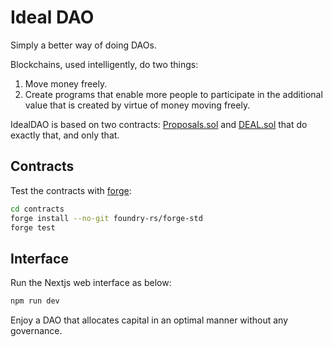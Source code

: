 # Ideal DAO

Simply a better way of doing DAOs.

Blockchains, used intelligently, do two things:

1. Move money freely.
2. Create programs that enable more people to participate in the additional value that is created by virtue of money moving freely.

IdealDAO is based on two contracts: [Proposals.sol](/contract/src/Proposals.sol) and [DEAL.sol](/contract/src/DEAL.sol) that do exactly that, and only that.

## Contracts

Test the contracts with [forge](https://book.getfoundry.sh/):

```bash
cd contracts
forge install --no-git foundry-rs/forge-std
forge test
```

## Interface

Run the Nextjs web interface as below:

```bash
npm run dev
```

Enjoy a DAO that allocates capital in an optimal manner without any governance.